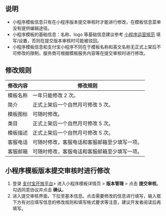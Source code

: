 
## 说明
- 小程序模板信息只有在小程序版本提交审核时才能进行修改，在模板信息菜单没有提供编辑途径。
- 小程序模板的基础信息：名称、logo 等基础信息建议参考 [小程序运营规范](https://opendocs.alipay.com/b/03al2i) 填写/设置，否则在提交版本审核时可能被驳回。
- 小程序模板信息和支付宝小程序不同在于模板名称和英文名称无正式上架后不可修改的限制，服务商可根据模板服务内容等在提交审核时进行修改。

## 修改规则
| **修改内容** | **修改规则** |
| --- | --- |
| 模板名称 | 一年只能修改 2 次。 |
| 简介 | 正式上架后一个自然月可修改 5 次。 |
| 模板图标 | 可随时修改。 |
| 类目 | 正式上架后一个自然月可修改 5 次。 |
| 模板描述 | 正式上架后一个自然月可修改 5 次。 |
| 客服电话 | 可随时修改，客服电话和客服邮箱至少填写一项。 |
| 客服邮箱 | 可随时修改，客服电话和客服邮箱至少填写一项。 |


## 小程序模板版本提交审核时进行修改

1. 登录 [支付宝开放平台](https://open.alipay.com/platform/home.htm)> 进入小程序模板详情页 > **版本管理** > 点击 **提交审核**。勾选同意协议并点击 **确认**。<br />
2. 进入提交审核界面，下拉至基本信息。点击需要修改的信息进行填写，输入框下方有对应填写信息的修改规则和填写格式要求等注意，建议开发者阅读后再填写。<br />
